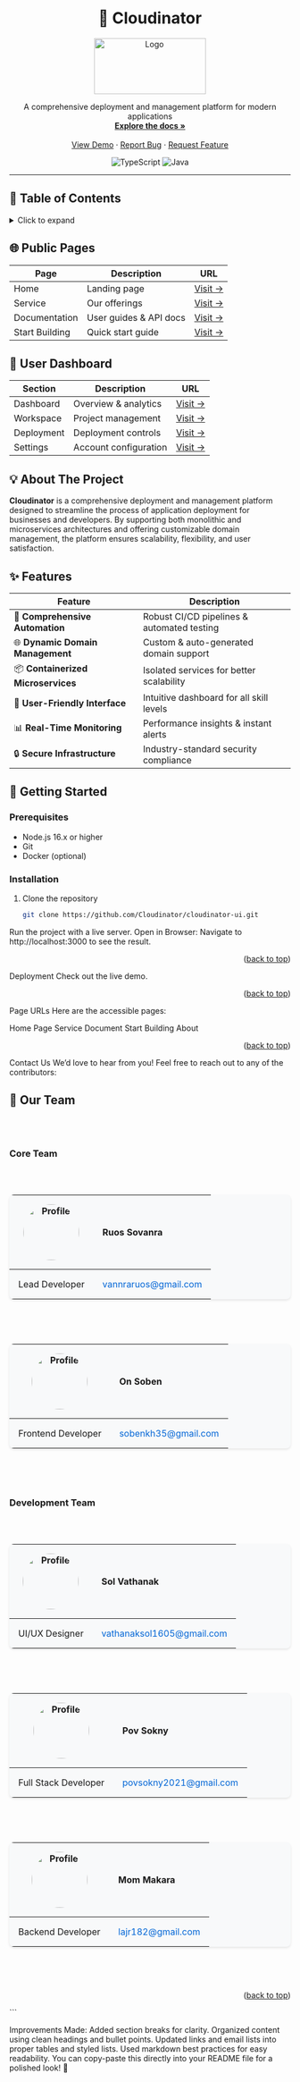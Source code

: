 <div align="center">

# 🚀 Cloudinator

  <a href="https://github.com/Cloudinator">
    <img src="/logo.png" alt="Logo" width="200" height="100">
  </a>

  <p align="center">
    A comprehensive deployment and management platform for modern applications
    <br />
    <a href="https://cloudinator-document.soben.me/"><strong>Explore the docs »</strong></a>
    <br />
    <br />
    <a href="https://cloudinator-ui.cloudinator.cloud/">View Demo</a>
    ·
    <a href="https://github.com/Cloudinator/issues">Report Bug</a>
    ·
    <a href="https://github.com/Cloudinator/issues">Request Feature</a>
  </p>

  <div align="center">
    <img src="https://img.shields.io/badge/TypeScript-007ACC?style=for-the-badge&logo=typescript&logoColor=white" alt="TypeScript">
    <img src="https://img.shields.io/badge/Java-ED8B00?style=for-the-badge&logo=java&logoColor=white" alt="Java">
    <!-- Add more relevant tech stack badges -->
  </div>
</div>

---

## 📑 Table of Contents

<details>
<summary>Click to expand</summary>

- [Public Pages](#public-pages)
- [User Dashboard](#user-dashboard)
- [About The Project](#about-the-project)
- [Features](#features)
- [Getting Started](#getting-started)
- [Contact](#contact)

</details>

## 🌐 Public Pages

| Page | Description | URL |
|------|-------------|-----|
| Home | Landing page | [Visit →](https://cloudinator-ui.cloudinator.cloud/) |
| Service | Our offerings | [Visit →](https://cloudinator-ui.cloudinator.cloud/service) |
| Documentation | User guides & API docs | [Visit →](https://cloudinator-document.soben.me/) |
| Start Building | Quick start guide | [Visit →](https://cloudinator-ui.cloudinator.cloud/start-building) |

## 🎯 User Dashboard

| Section | Description | URL |
|---------|-------------|-----|
| Dashboard | Overview & analytics | [Visit →](https://dynamic.psa-khmer.world/dashboard) |
| Workspace | Project management | [Visit →](https://dynamic.psa-khmer.world/workspace) |
| Deployment | Deployment controls | [Visit →](https://dynamic.psa-khmer.world/deployment) |
| Settings | Account configuration | [Visit →](https://dynamic.psa-khmer.world/setting) |

## 💡 About The Project

**Cloudinator** is a comprehensive deployment and management platform designed to streamline the process of application deployment for businesses and developers. By supporting both monolithic and microservices architectures and offering customizable domain management, the platform ensures scalability, flexibility, and user satisfaction.

## ✨ Features

<div align="center">

| Feature | Description |
|---------|-------------|
| 🔄 **Comprehensive Automation** | Robust CI/CD pipelines & automated testing |
| 🌐 **Dynamic Domain Management** | Custom & auto-generated domain support |
| 📦 **Containerized Microservices** | Isolated services for better scalability |
| 🎯 **User-Friendly Interface** | Intuitive dashboard for all skill levels |
| 📊 **Real-Time Monitoring** | Performance insights & instant alerts |
| 🔒 **Secure Infrastructure** | Industry-standard security compliance |

</div>

## 🚀 Getting Started

### Prerequisites

- Node.js 16.x or higher
- Git
- Docker (optional)

### Installation

1. Clone the repository
   ```bash
   git clone https://github.com/Cloudinator/cloudinator-ui.git

Run the project with a live server.
Open in Browser:
Navigate to http://localhost:3000 to see the result.

<p align="right">(<a href="#readme-top">back to top</a>)</p>

Deployment
Check out the live demo.

<p align="right">(<a href="#readme-top">back to top</a>)</p>

Page URLs
Here are the accessible pages:

Home Page
Service
Document
Start Building
About
<p align="right">(<a href="#readme-top">back to top</a>)</p>

Contact Us
We’d love to hear from you! Feel free to reach out to any of the contributors:

## 👥 Our Team

<div class="team-grid">

### Core Team

| <img src="/placeholder.svg?height=100&width=100" alt="Profile" class="rounded-full" /> | **Ruos Sovanra** |
|:---:|:---|
| Lead Developer | [vannraruos@gmail.com](mailto:vannraruos@gmail.com) |

| <img src="/placeholder.svg?height=100&width=100" alt="Profile" class="rounded-full" /> | **On Soben** |
|:---:|:---|
| Frontend Developer | [sobenkh35@gmail.com](mailto:sobenkh35@gmail.com) |

### Development Team

| <img src="/placeholder.svg?height=100&width=100" alt="Profile" class="rounded-full" /> | **Sol Vathanak** |
|:---:|:---|
| UI/UX Designer | [vathanaksol1605@gmail.com](mailto:vathanaksol1605@gmail.com) |

| <img src="/placeholder.svg?height=100&width=100" alt="Profile" class="rounded-full" /> | **Pov Sokny** |
|:---:|:---|
| Full Stack Developer | [povsokny2021@gmail.com](mailto:povsokny2021@gmail.com) |

| <img src="/placeholder.svg?height=100&width=100" alt="Profile" class="rounded-full" /> | **Mom Makara** |
|:---:|:---|
| Backend Developer | [lajr182@gmail.com](mailto:lajr182@gmail.com) |

</div>

<style>
.team-grid {
  display: grid;
  grid-template-columns: repeat(auto-fit, minmax(300px, 1fr));
  gap: 2rem;
  padding: 2rem 0;
}

.team-grid table {
  width: 100%;
  margin-bottom: 2rem;
  background: #f8f9fa;
  border-radius: 8px;
  overflow: hidden;
  box-shadow: 0 2px 4px rgba(0,0,0,0.1);
}

.team-grid td, .team-grid th {
  padding: 1rem;
  text-align: center;
}

.team-grid img {
  width: 100px;
  height: 100px;
  border-radius: 50%;
  margin: 0 auto;
}

.team-grid a {
  color: #0366d6;
  text-decoration: none;
}

.team-grid a:hover {
  text-decoration: underline;
}
</style>


<p align="right">(<a href="#readme-top">back to top</a>)</p> ```

Improvements Made:
Added section breaks for clarity.
Organized content using clean headings and bullet points.
Updated links and email lists into proper tables and styled lists.
Used markdown best practices for easy readability.
You can copy-paste this directly into your README file for a polished look! 🚀